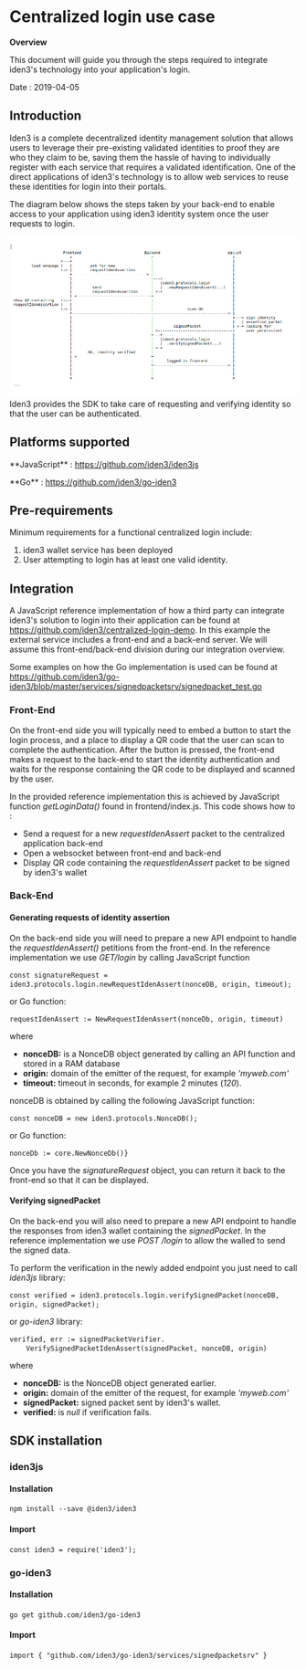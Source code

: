 Centralized login use case
==========================

**Overview**

This document will guide you through the steps required to integrate
iden3's technology into your application's login.

Date
:   2019-04-05

Introduction
------------

Iden3 is a complete decentralized identity management solution that
allows users to leverage their pre-existing validated identities to
proof they are who they claim to be, saving them the hassle of having to
individually register with each service that requires a validated
identification. One of the direct applications of iden3's technology is
to allow web services to reuse these identities for login into their
portals.

The diagram below shows the steps taken by your back-end to enable
access to your application using iden3 identity system once the user
requests to login.

![image0](images/centralized_login_protocol.png)
Iden3 provides the SDK to take care of requesting and verifying identity
so that the user can be authenticated.

Platforms supported
-------------------

\*\*JavaScript\*\*
:   <https://github.com/iden3/iden3js>

\*\*Go\*\*
:   <https://github.com/iden3/go-iden3>

Pre-requirements
----------------

Minimum requirements for a functional centralized login include:

1.  iden3 wallet service has been deployed
2.  User attempting to login has at least one valid identity.

Integration
-----------

A JavaScript reference implementation of how a third party can integrate
iden3's solution to login into their application can be found at
<https://github.com/iden3/centralized-login-demo>. In this example the
external service includes a front-end and a back-end server. We will
assume this front-end/back-end division during our integration overview.

Some examples on how the Go implementation is used can be found at
<https://github.com/iden3/go-iden3/blob/master/services/signedpacketsrv/signedpacket_test.go>

### Front-End

On the front-end side you will typically need to embed a button to start
the login process, and a place to display a QR code that the user can
scan to complete the authentication. After the button is pressed, the
front-end makes a request to the back-end to start the identity
authentication and waits for the response containing the QR code to be
displayed and scanned by the user.

In the provided reference implementation this is achieved by JavaScript
function *getLoginData()* found in frontend/index.js. This code shows
how to :

-   Send a request for a new *requestIdenAssert* packet to the
    centralized application back-end
-   Open a websocket between front-end and back-end
-   Display QR code containing the *requestIdenAssert* packet to be
    signed by iden3's wallet

### Back-End

#### Generating requests of identity assertion

On the back-end side you will need to prepare a new API endpoint to
handle the *requestIdenAssert()* petitions from the front-end. In the
reference implementation we use *GET/login* by calling JavaScript
function

``` {.sourceCode .javascript}
const signatureRequest = iden3.protocols.login.newRequestIdenAssert(nonceDB, origin, timeout);
```

or Go function:

``` {.sourceCode .c}
requestIdenAssert := NewRequestIdenAssert(nonceDb, origin, timeout)
```

where

-   **nonceDB:** is a NonceDB object generated by calling an API
    function and stored in a RAM database
-   **origin:** domain of the emitter of the request, for example
    *'myweb.com'*
-   **timeout:** timeout in seconds, for example 2 minutes (*120*).

nonceDB is obtained by calling the following JavaScript function:

``` {.sourceCode .javascript}
const nonceDB = new iden3.protocols.NonceDB();
```

or Go function:

``` {.sourceCode .c
nonceDb := core.NewNonceDb()}
```

Once you have the *signatureRequest* object, you can return it back to
the front-end so that it can be displayed.

#### Verifying signedPacket

On the back-end you will also need to prepare a new API endpoint to
handle the responses from iden3 wallet containing the *signedPacket*. In
the reference implementation we use *POST /login* to allow the walled to
send the signed data.

To perform the verification in the newly added endpoint you just need to
call *iden3js* library:

``` {.sourceCode .javascript}
const verified = iden3.protocols.login.verifySignedPacket(nonceDB, origin, signedPacket);
```

or *go-iden3* library:

``` {.sourceCode .C}
verified, err := signedPacketVerifier.
    VerifySignedPacketIdenAssert(signedPacket, nonceDB, origin)
```

where

-   **nonceDB:** is the NonceDB object generated earlier.
-   **origin:** domain of the emitter of the request, for example
    *'myweb.com'*
-   **signedPacket:** signed packet sent by iden3's wallet.
-   **verified:** is *null* if verification fails.

SDK installation
----------------

### iden3js

#### Installation

``` {.sourceCode .bash}
npm install --save @iden3/iden3
```

#### Import

``` {.sourceCode .javascript}
const iden3 = require('iden3');
```

### go-iden3

#### Installation

``` {.sourceCode .bash}
go get github.com/iden3/go-iden3
```

#### Import

``` {.sourceCode .c}
import { "github.com/iden3/go-iden3/services/signedpacketsrv" }
```
